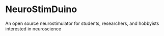 # NeuroStimDuino
An open source neurostimulator for students, researchers, and hobbyists interested in neuroscience
